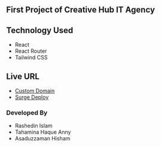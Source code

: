 ## First Project of Creative Hub IT Agency

## Technology Used
- React
- React Router 
- Tailwind CSS

## Live URL
- [Custom Domain](https://theunicedu.org)
- [Surge Deploy](creative-hub-first-task.surge.sh)



### Developed By
- Rashedin Islam
- Tahamina Haque Anny
- Asaduzzaman Hisham
